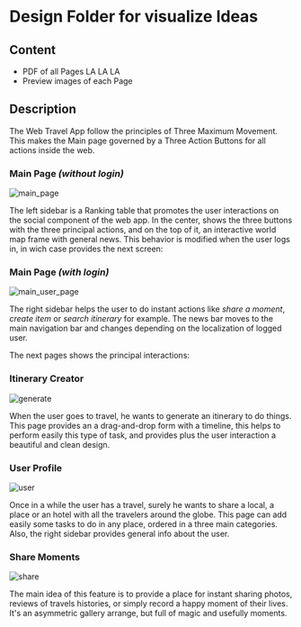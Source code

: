 # Design Folder for visualize Ideas

## Content

- PDF of all Pages LA LA LA
- Preview images of each Page

## Description

The Web Travel App follow the principles of Three Maximum Movement. This makes the Main page governed by a Three Action Buttons for all actions inside the web.

### Main Page _(without login)_

![main_page](https://github.com/fullstacktf/TravelWebApp/blob/develop/design/img/MainPage.jpg)

The left sidebar is a Ranking table that promotes the user interactions on the social component of the web app. In the center, shows the three buttons with the three principal actions, and on the top of it, an interactive world map frame with general news. This behavior is modified when the user logs in, in wich case provides the next screen:

### Main Page _(with login)_

![main_user_page](https://github.com/fullstacktf/TravelWebApp/blob/develop/design/img/UserMainPage.jpg)

The right sidebar helps the user to do instant actions like _share a moment_, _create item_ or _search itinerary_ for example. The news bar moves to the main navigation bar and changes depending on the localization of logged user.

The next pages shows the principal interactions:

### Itinerary Creator

![generate](https://github.com/fullstacktf/TravelWebApp/blob/develop/design/img/ItineraryCreator.jpg)

When the user goes to travel, he wants to generate an itinerary to do things. This page provides an a drag-and-drop form with a timeline, this helps to perform easily this type of task, and provides plus the user interaction a beautiful and clean design.

### User Profile

![user](https://github.com/fullstacktf/TravelWebApp/blob/develop/design/img/UserProfile.jpg)

Once in a while the user has a travel, surely he wants to share a local, a place or an hotel with all the travelers around the globe. This page can add easily some tasks to do in any place, ordered in a three main categories. Also, the right sidebar provides general info about the user.

### Share Moments

![share](https://github.com/fullstacktf/TravelWebApp/blob/develop/design/img/ShareMoment.jpg)

The main idea of this feature is to provide a place for instant sharing photos, reviews of travels histories, or simply record a happy moment of their lives. It's an asymmetric gallery arrange, but full of magic and usefully moments.

